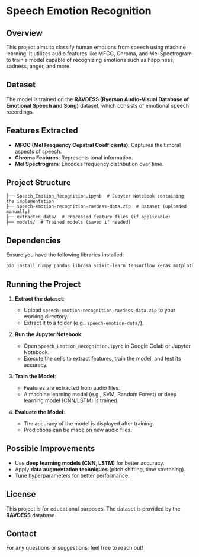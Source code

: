 # Speech Emotion Recognition

## Overview
This project aims to classify human emotions from speech using machine learning. It utilizes audio features like MFCC, Chroma, and Mel Spectrogram to train a model capable of recognizing emotions such as happiness, sadness, anger, and more.

## Dataset
The model is trained on the **RAVDESS (Ryerson Audio-Visual Database of Emotional Speech and Song)** dataset, which consists of emotional speech recordings.

## Features Extracted
- **MFCC (Mel Frequency Cepstral Coefficients)**: Captures the timbral aspects of speech.
- **Chroma Features**: Represents tonal information.
- **Mel Spectrogram**: Encodes frequency distribution over time.

## Project Structure
```
├── Speech_Emotion_Recognition.ipynb  # Jupyter Notebook containing the implementation
├── speech-emotion-recognition-ravdess-data.zip  # Dataset (uploaded manually)
├── extracted_data/  # Processed feature files (if applicable)
├── models/  # Trained models (saved if needed)
```

## Dependencies
Ensure you have the following libraries installed:
```bash
pip install numpy pandas librosa scikit-learn tensorflow keras matplotlib
```

## Running the Project
1. **Extract the dataset**:
   - Upload `speech-emotion-recognition-ravdess-data.zip` to your working directory.
   - Extract it to a folder (e.g., `speech-emotion-data/`).

2. **Run the Jupyter Notebook**:
   - Open `Speech_Emotion_Recognition.ipynb` in Google Colab or Jupyter Notebook.
   - Execute the cells to extract features, train the model, and test its accuracy.

3. **Train the Model**:
   - Features are extracted from audio files.
   - A machine learning model (e.g., SVM, Random Forest) or deep learning model (CNN/LSTM) is trained.

4. **Evaluate the Model**:
   - The accuracy of the model is displayed after training.
   - Predictions can be made on new audio files.

## Possible Improvements
- Use **deep learning models (CNN, LSTM)** for better accuracy.
- Apply **data augmentation techniques** (pitch shifting, time stretching).
- Tune hyperparameters for better performance.

## License
This project is for educational purposes. The dataset is provided by the **RAVDESS** database.

## Contact
For any questions or suggestions, feel free to reach out!

